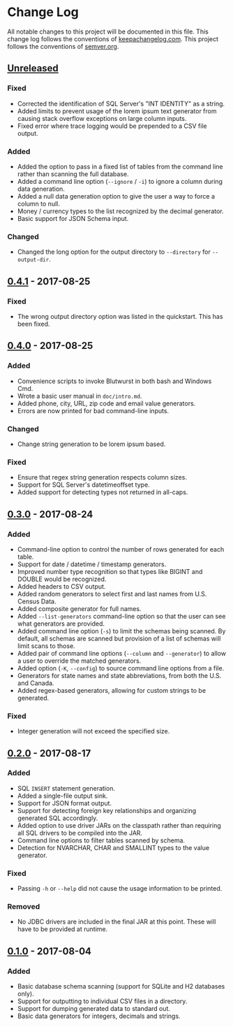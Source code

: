 # Change Log
All notable changes to this project will be documented in this file. This change log follows the conventions of [keepachangelog.com](http://keepachangelog.com/). This project follows the conventions of [semver.org](http://semver.org/).

## [Unreleased]
### Fixed
- Corrected the identification of SQL Server's "INT IDENTITY" as a string.
- Added limits to prevent usage of the lorem ipsum text generator from causing stack overflow exceptions on large column inputs.
- Fixed error where trace logging would be prepended to a CSV file output.

### Added
- Added the option to pass in a fixed list of tables from the command line rather than scanning the full database.
- Added a command line option (`--ignore` / `-i`) to ignore a column during data generation.
- Added a null data generation option to give the user a way to force a column to null.
- Money / currency types to the list recognized by the decimal generator.
- Basic support for JSON Schema input.

### Changed
- Changed the long option for the output directory to `--directory` for `--output-dir`.

## [0.4.1] - 2017-08-25
### Fixed
- The wrong output directory option was listed in the quickstart. This has been fixed.

## [0.4.0] - 2017-08-25
### Added
- Convenience scripts to invoke Blutwurst in both bash and Windows Cmd.
- Wrote a basic user manual in `doc/intro.md`.
- Added phone, city, URL, zip code and email value generators.
- Errors are now printed for bad command-line inputs.

### Changed
- Change string generation to be lorem ipsum based.

### Fixed
- Ensure that regex string generation respects column sizes.
- Support for SQL Server's datetimeoffset type.
- Added support for detecting types not returned in all-caps.

## [0.3.0] - 2017-08-24
### Added
- Command-line option to control the number of rows generated for each table.
- Support for date / datetime / timestamp generators.
- Improved number type recognition so that types like BIGINT and DOUBLE would be recognized.
- Added headers to CSV output.
- Added random generators to select first and last names from U.S. Census Data.
- Added composite generator for full names.
- Added `--list-generators` command-line option so that the user can see what generators are provided.
- Added command line option (`-s`) to limit the schemas being scanned. By default, all schemas are scanned but provision of a list of schemas will limit scans to those.
- Added pair of command line options (`--column` and `--generator`) to allow a user to override the matched generators.
- Added option (`-K`, `--config`) to source command line options from a file.
- Generators for state names and state abbreviations, from both the U.S. and Canada.
- Added regex-based generators, allowing for custom strings to be generated.

### Fixed

- Integer generation will not exceed the specified size.

## [0.2.0] - 2017-08-17
### Added
- SQL `INSERT` statement generation.
- Added a single-file output sink.
- Support for JSON format output.
- Support for detecting foreign key relationships and organizing generated SQL accordingly.
- Added option to use driver JARs on the classpath rather than requiring all SQL drivers to be compiled into the JAR.
- Command line options to filter tables scanned by schema.
- Detection for NVARCHAR, CHAR and SMALLINT types to the value generator.

### Fixed
- Passing `-h` or `--help` did not cause the usage information to be printed.

### Removed
- No JDBC drivers are included in the final JAR at this point. These will have to be provided at runtime.

## [0.1.0] - 2017-08-04
### Added
- Basic database schema scanning (support for SQLite and H2 databases only).
- Support for outputting to individual CSV files in a directory.
- Support for dumping generated data to standard out.
- Basic data generators for integers, decimals and strings.

[Unreleased]: https://github.com/michaeljmcd/blutwurst/compare/v0.4.1...HEAD
[0.4.1]: https://github.com/michaeljmcd/blutwurst/compare/v0.4.0...v0.4.1
[0.4.0]: https://github.com/michaeljmcd/blutwurst/compare/v0.3.0...v0.4.0
[0.3.0]: https://github.com/michaeljmcd/blutwurst/compare/v0.2.0...v0.3.0
[0.2.0]: https://github.com/michaeljmcd/blutwurst/compare/v0.1.0...v0.2.0
[0.1.0]: https://github.com/michaeljmcd/blutwurst/compare/e92f36c4...v0.1.0
